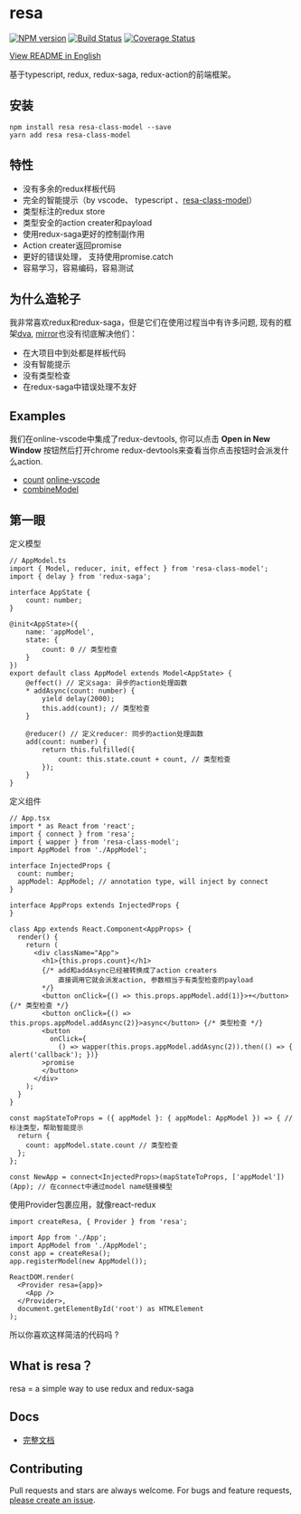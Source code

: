 # resa

[![NPM version](https://img.shields.io/npm/v/resa.svg?style=flat)](https://www.npmjs.com/package/resa)
[![Build Status](https://img.shields.io/travis/wangtao0101/resa.svg?style=flat)](https://travis-ci.org/wangtao0101/resa)
[![Coverage Status](https://coveralls.io/repos/github/wangtao0101/resa/badge.svg?branch=master)](https://coveralls.io/github/wangtao0101/resa?branch=master)

[View README in English](https://github.com/wangtao0101/resa/blob/master/README.md)

基于typescript, redux, redux-saga, redux-action的前端框架。

## 安装
```
npm install resa resa-class-model --save
yarn add resa resa-class-model
```

## 特性
* 没有多余的redux样板代码
* 完全的智能提示（by vscode、 typescript 、[resa-class-model](https://github.com/wangtao0101/resa-class-model)）
* 类型标注的redux store
* 类型安全的action creater和payload
* 使用redux-saga更好的控制副作用
* Action creater返回promise
* 更好的错误处理， 支持使用promise.catch
* 容易学习，容易编码，容易测试

## 为什么造轮子
我非常喜欢redux和redux-saga，但是它们在使用过程当中有许多问题, 现有的框架[dva](https://github.com/dvajs/dva),
 [mirror](https://github.com/mirrorjs/mirror)也没有彻底解决他们：
* 在大项目中到处都是样板代码
* 没有智能提示
* 没有类型检查
* 在redux-saga中错误处理不友好

## Examples
我们在online-vscode中集成了redux-devtools, 你可以点击 **Open in New Window** 按钮然后打开chrome redux-devtools来查看当你点击按钮时会派发什么action.

* [count](https://github.com/wangtao0101/resa/tree/master/examples/count) [online-vscode](https://stackblitz.com/edit/react-ts-84mcge)
* [combineModel](https://stackblitz.com/edit/react-ts-d1uenc)

## 第一眼
定义模型
```
// AppModel.ts
import { Model, reducer, init, effect } from 'resa-class-model';
import { delay } from 'redux-saga';

interface AppState {
    count: number;
}

@init<AppState>({
    name: 'appModel',
    state: {
        count: 0 // 类型检查
    }
})
export default class AppModel extends Model<AppState> {
    @effect() // 定义saga: 异步的action处理函数
    * addAsync(count: number) {
        yield delay(2000);
        this.add(count); // 类型检查
    }

    @reducer() // 定义reducer: 同步的action处理函数
    add(count: number) {
        return this.fulfilled({
            count: this.state.count + count, // 类型检查
        });
    }
}
```
定义组件
```
// App.tsx
import * as React from 'react';
import { connect } from 'resa';
import { wapper } from 'resa-class-model';
import AppModel from './AppModel';

interface InjectedProps {
  count: number;
  appModel: AppModel; // annotation type, will inject by connect
}

interface AppProps extends InjectedProps {
}

class App extends React.Component<AppProps> {
  render() {
    return (
      <div className="App">
        <h1>{this.props.count}</h1>
        {/* add和addAsync已经被转换成了action creaters
            直接调用它就会派发action, 参数相当于有类型检查的payload
        */}
        <button onClick={() => this.props.appModel.add(1)}>+</button> {/* 类型检查 */}
        <button onClick={() => this.props.appModel.addAsync(2)}>async</button> {/* 类型检查 */}
        <button
          onClick={
            () => wapper(this.props.appModel.addAsync(2)).then(() => { alert('callback'); })}
        >promise
        </button>
      </div>
    );
  }
}

const mapStateToProps = ({ appModel }: { appModel: AppModel }) => { // 标注类型，帮助智能提示
  return {
    count: appModel.state.count // 类型检查
  };
};

const NewApp = connect<InjectedProps>(mapStateToProps, ['appModel'])(App); // 在connect中通过model name链接模型
```
使用Provider包裹应用，就像react-redux
```
import createResa, { Provider } from 'resa';

import App from './App';
import AppModel from './AppModel';
const app = createResa();
app.registerModel(new AppModel());

ReactDOM.render(
  <Provider resa={app}>
    <App />
  </Provider>,
  document.getElementById('root') as HTMLElement
);
```
所以你喜欢这样简洁的代码吗 ?

## What is resa？
resa = a simple way to use redux and redux-saga

## Docs
* [完整文档](https://wangtao0101.github.io/resa/zh-cn/)

## Contributing
Pull requests and stars are always welcome. For bugs and feature requests, [please create an issue](https://github.com/wangtao0101/resa/issues).
